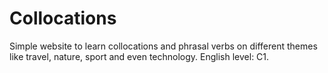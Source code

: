 # Collocations
Simple website to learn collocations and phrasal verbs on different themes like travel, nature, sport and even technology. English level: C1.
